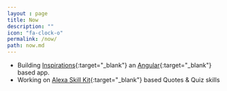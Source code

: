 ```yaml
---
layout : page
title: Now
description: ""
icon: "fa-clock-o"
permalink: /now/
path: now.md
---
```


* Building [Inspirations](https://thecodebee.github.io/inspirations/){:target="_blank"} an [Angular](https://angular.io){:target="_blank"} based app.
* Working on [Alexa Skill Kit](https://developer.amazon.com/alexa-skills-kit){:target="_blank"} based Quotes & Quiz skills
